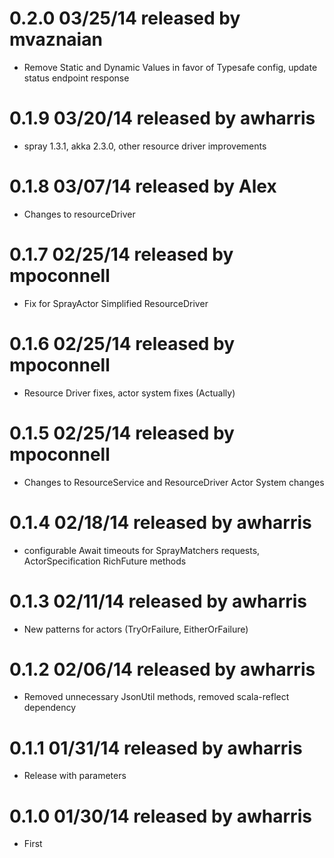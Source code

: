 
# 0.2.0 03/25/14 released by mvaznaian
* Remove Static and Dynamic Values in favor of Typesafe config, update status endpoint response

# 0.1.9 03/20/14 released by awharris
* spray 1.3.1, akka 2.3.0, other resource driver improvements

# 0.1.8 03/07/14 released by Alex
* Changes to resourceDriver

# 0.1.7 02/25/14 released by mpoconnell
* Fix for SprayActor
Simplified ResourceDriver

# 0.1.6 02/25/14 released by mpoconnell
* Resource Driver fixes, actor system fixes (Actually)

# 0.1.5 02/25/14 released by mpoconnell
* Changes to ResourceService and ResourceDriver
Actor System changes

# 0.1.4 02/18/14 released by awharris
* configurable Await timeouts for SprayMatchers requests, ActorSpecification RichFuture methods

# 0.1.3 02/11/14 released by awharris
* New patterns for actors (TryOrFailure, EitherOrFailure)

# 0.1.2 02/06/14 released by awharris
* Removed unnecessary JsonUtil methods, removed scala-reflect dependency

# 0.1.1 01/31/14 released by awharris
* Release with parameters

# 0.1.0 01/30/14 released by awharris
* First
